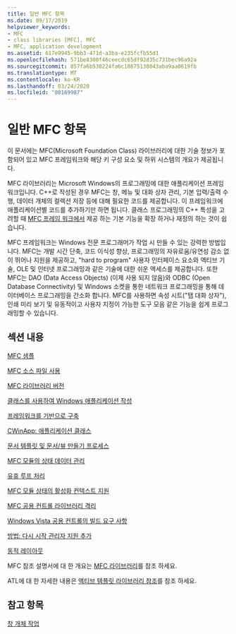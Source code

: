 ```yaml
---
title: 일반 MFC 항목
ms.date: 09/17/2019
helpviewer_keywords:
- MFC
- class libraries [MFC], MFC
- MFC, application development
ms.assetid: 617e9945-9bb3-471d-a3ba-e235fcfb55d1
ms.openlocfilehash: 571be8300f46ceecdc65df92d35c731bec96a92a
ms.sourcegitcommit: 857fa6b530224fa6c18675138043aba9aa0619fb
ms.translationtype: MT
ms.contentlocale: ko-KR
ms.lasthandoff: 03/24/2020
ms.locfileid: "80169987"
---
```

# <a name="general-mfc-topics"></a>일반 MFC 항목

이 문서에는 MFC(Microsoft Foundation Class) 라이브러리에 대한 기술 정보가 포함되어 있고 MFC 프레임워크와 해당 키 구성 요소 및 하위 시스템의 개요가 제공됩니다.

MFC 라이브러리는 Microsoft Windows의 프로그래밍에 대한 애플리케이션 프레임워크입니다. C++로 작성된 경우 MFC는 창, 메뉴 및 대화 상자 관리, 기본 입력/출력 수행, 데이터 개체의 컬렉션 저장 등에 대해 필요한 코드를 제공합니다. 이 프레임워크에 애플리케이션별 코드를 추가하기만 하면 됩니다. 클래스 프로그래밍의 C++ 특성을 고려할 때 [MFC 프레임 워크에서](../mfc/framework-mfc.md) 제공 하는 기본 기능을 확장 하거나 재정의 하는 것이 쉽습니다.

MFC 프레임워크는 Windows 전문 프로그래머가 작업 시 만들 수 있는 강력한 방법입니다. MFC는 개발 시간 단축, 코드 이식성 향상, 프로그래밍의 자유로움/유연성 감소 없이 뛰어나 지원을 제공하고, "hard to program" 사용자 인터페이스 요소와 액티브 기술, OLE 및 인터넷 프로그래밍과 같은 기술에 대한 쉬운 액세스를 제공합니다. 또한 MFC는 DAO (Data Access Objects) (이제 사용 되지 않음)와 ODBC (Open Database Connectivity) 및 Windows 소켓을 통한 네트워크 프로그래밍을 통해 데이터베이스 프로그래밍을 간소화 합니다. MFC를 사용하면 속성 시트("탭 대화 상자"), 인쇄 미리 보기 및 유동적이고 사용자 지정이 가능한 도구 모음 같은 기능을 쉽게 프로그래밍할 수 있습니다.

## <a name="in-this-section"></a>섹션 내용

[MFC 샘플](../overview/visual-cpp-samples.md#mfc-samples)

[MFC 소스 파일 사용](../mfc/using-the-mfc-source-files.md)

[MFC 라이브러리 버전](../mfc/mfc-library-versions.md)

[클래스를 사용하여 Windows 애플리케이션 작성](../mfc/using-the-classes-to-write-applications-for-windows.md)

[프레임워크를 기반으로 구축](../mfc/building-on-the-framework.md)

[CWinApp: 애플리케이션 클래스](../mfc/cwinapp-the-application-class.md)

[문서 템플릿 및 문서/뷰 만들기 프로세스](../mfc/document-templates-and-the-document-view-creation-process.md)

[MFC 모듈의 상태 데이터 관리](../mfc/managing-the-state-data-of-mfc-modules.md)

[유휴 루프 처리](../mfc/idle-loop-processing.md)

[MFC 모듈 상태의 활성화 컨텍스트 지원](../mfc/support-for-activation-contexts-in-the-mfc-module-state.md)

[MFC 공용 컨트롤 라이브러리 격리](../mfc/isolation-of-the-mfc-common-controls-library.md)

[Windows Vista 공용 컨트롤의 빌드 요구 사항](../mfc/build-requirements-for-windows-vista-common-controls.md)

[방법: 다시 시작 관리자 지원 추가](../mfc/how-to-add-restart-manager-support.md)

[동적 레이아웃](../mfc/dynamic-layout.md)

MFC 참조 설명서에 대 한 개요는 [MFC 라이브러리](../mfc/mfc-desktop-applications.md)를 참조 하세요.

ATL에 대 한 자세한 내용은 [액티브 템플릿 라이브러리 참조](../atl/atl-class-overview.md)를 참조 하세요.

## <a name="see-also"></a>참고 항목

[창 개체 작업](../mfc/working-with-window-objects.md)
